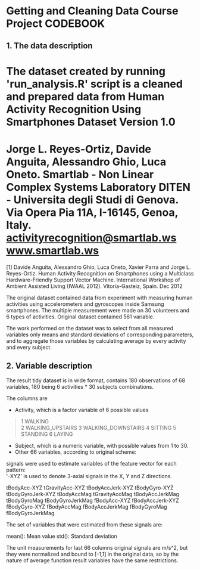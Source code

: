 # Getting and Cleaning Data Course Project CODEBOOK

## 1. The data description
The dataset created by running 'run_analysis.R' script is a cleaned and prepared data from
Human Activity Recognition Using Smartphones Dataset
Version 1.0
==================================================================
Jorge L. Reyes-Ortiz, Davide Anguita, Alessandro Ghio, Luca Oneto.
Smartlab - Non Linear Complex Systems Laboratory
DITEN - Universita degli Studi di Genova.
Via Opera Pia 11A, I-16145, Genoa, Italy.
activityrecognition@smartlab.ws
www.smartlab.ws
==================================================================
[1] Davide Anguita, Alessandro Ghio, Luca Oneto, Xavier Parra and Jorge L. Reyes-Ortiz. Human Activity Recognition on Smartphones using a Multiclass Hardware-Friendly Support Vector Machine. International Workshop of Ambient Assisted Living (IWAAL 2012). Vitoria-Gasteiz, Spain. Dec 2012

The original dataset contained data from experiment with measuring human activities using
accelerometers and gyroscopes inside Samsung smartphones. The multiple measurement were made
on 30 volunteers and 6 types of activities. Original dataset contained 561 variable.

The work performed on the dataset was to select from all measured variables only means and standard
deviations of corresponding parameters, and to aggregate those variables by
calculating average by every activity and every subject.

## 2. Variable description
The result tidy dataset is in wide format, contains 180 observations of 68 variables, 180 being 6 activities * 30 subjects combinations.

The columns are
* Activity, which is a factor variable of 6 possible values
>1 WALKING                                                                
>2 WALKING_UPSTAIRS
>3 WALKING_DOWNSTAIRS
>4 SITTING
>5 STANDING
>6 LAYING
* Subject, which is a numeric variable, with possible values from 1 to 30.
* Other 66 variables, according to original scheme:

signals were used to estimate variables of the feature vector for each pattern:  
'-XYZ' is used to denote 3-axial signals in the X, Y and Z directions.

tBodyAcc-XYZ
tGravityAcc-XYZ
tBodyAccJerk-XYZ
tBodyGyro-XYZ
tBodyGyroJerk-XYZ
tBodyAccMag
tGravityAccMag
tBodyAccJerkMag
tBodyGyroMag
tBodyGyroJerkMag
fBodyAcc-XYZ
fBodyAccJerk-XYZ
fBodyGyro-XYZ
fBodyAccMag
fBodyAccJerkMag
fBodyGyroMag
fBodyGyroJerkMag

The set of variables that were estimated from these signals are: 

mean(): Mean value
std(): Standard deviation

The unit measurements for last 66 columns original signals are m/s^2,
but they were normalized and bound to [-1,1] in the original data,
so by the nature of average function result variables have the same restrictions.